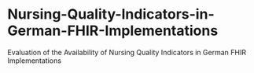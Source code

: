 # Nursing-Quality-Indicators-in-German-FHIR-Implementations
Evaluation of the Availability of Nursing Quality Indicators in German FHIR Implementations
